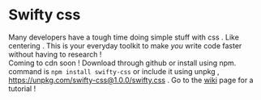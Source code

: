 # Swifty css

Many developers have a tough time doing simple stuff with css . Like centering . This is your everyday toolkit to make _you_ write code faster without having to research ! <br />
Coming to cdn soon ! Download through github or install using npm. command is ```npm install swifty-css``` or include it using unpkg , https://unpkg.com/swifty-css@1.0.0/swifty.css .
Go to the [wiki](https://github.com/PrateekPathak9002/swifty/wiki/Centering) page for a tutorial !
